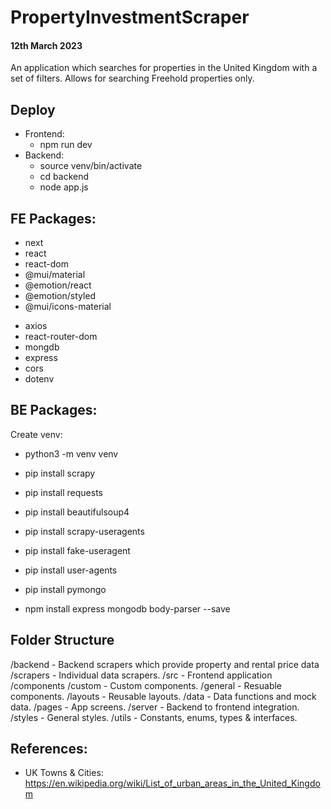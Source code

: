 # PropertyInvestmentScraper

#### 12th March 2023

An application which searches for properties in the United Kingdom with a set of filters.
Allows for searching Freehold properties only.

## Deploy

- Frontend: 
  - npm run dev
- Backend: 
  - source venv/bin/activate
  - cd backend
  - node app.js

## FE Packages:

  - next
  - react
  - react-dom
  - @mui/material
  - @emotion/react
  - @emotion/styled
  - @mui/icons-material
  <!-- - react-number-format -->
  - axios
  - react-router-dom
  - mongdb
  - express
  - cors
  - dotenv

## BE Packages:

Create venv:
  - python3 -m venv venv

- pip install scrapy
- pip install requests
- pip install beautifulsoup4
- pip install scrapy-useragents
- pip install fake-useragent
- pip install user-agents
- pip install pymongo
- npm install express mongodb body-parser --save

## Folder Structure

/backend - Backend scrapers which provide property and rental price data
  /scrapers - Individual data scrapers.
/src - Frontend application
  /components
    /custom - Custom components.
    /general - Resuable components.
    /layouts - Reusable layouts.
  /data - Data functions and mock data.
  /pages - App screens.
  /server - Backend to frontend integration.
  /styles - General styles.
  /utils - Constants, enums, types & interfaces.

## References:

  - UK Towns & Cities: https://en.wikipedia.org/wiki/List_of_urban_areas_in_the_United_Kingdom
